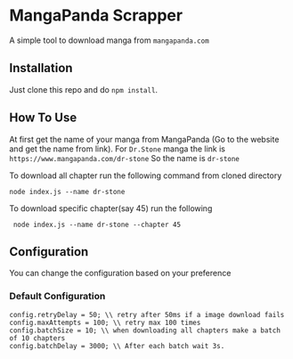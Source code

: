 # MangaPanda Scrapper
A simple tool to download manga from `mangapanda.com`

## Installation
Just clone this repo and do `npm install`.

## How To Use
At first get the name of your manga from MangaPanda (Go to the website and get the name from link). For `Dr.Stone` manga the link is `https://www.mangapanda.com/dr-stone` So the name is `dr-stone`

To download all chapter run the following command from cloned directory

 ```
 node index.js --name dr-stone
 ```
To download specific chapter(say 45) run the following

```
 node index.js --name dr-stone --chapter 45
```

## Configuration
You can change the configuration based on your preference

### Default Configuration
```
config.retryDelay = 50; \\ retry after 50ms if a image download fails
config.maxAttempts = 100; \\ retry max 100 times
config.batchSize = 10; \\ when downloading all chapters make a batch of 10 chapters
config.batchDelay = 3000; \\ After each batch wait 3s.
```
